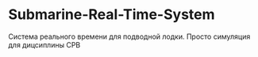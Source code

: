 # Submarine-Real-Time-System
 Система реального времени для подводной лодки. Просто симуляция для дицсиплины СРВ
